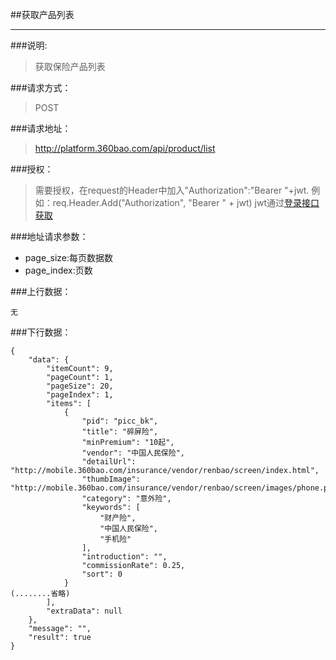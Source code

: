 ##获取产品列表

------------
###说明:
> 获取保险产品列表

###请求方式：
> POST

###请求地址：
> http://platform.360bao.com/api/product/list

###授权：
> 需要授权，在request的Header中加入"Authorization":"Bearer "+jwt.
  例如：req.Header.Add("Authorization", "Bearer " + jwt)
  jwt通过[登录接口获取](https://github.com/360bao/Manual/blob/master/%E5%BC%80%E6%94%BE%E5%B9%B3%E5%8F%B0/%E9%94%80%E5%94%AE%E7%AE%A1%E7%90%86api/v4/%E8%B4%A6%E5%8F%B7%E6%8E%A7%E5%88%B6/%E7%99%BB%E5%BD%95.md)

###地址请求参数：
> 
  * page_size:每页数据数
  * page_index:页数

###上行数据：
```
无
```
###下行数据：
```
{
    "data": {
        "itemCount": 9,
        "pageCount": 1,
        "pageSize": 20,
        "pageIndex": 1,
        "items": [
            {
                "pid": "picc_bk",
                "title": "碎屏险",
                "minPremium": "10起",
                "vendor": "中国人民保险",
                "detailUrl": "http://mobile.360bao.com/insurance/vendor/renbao/screen/index.html",
                "thumbImage": "http://mobile.360bao.com/insurance/vendor/renbao/screen/images/phone.png",
                "category": "意外险",
                "keywords": [
                    "财产险",
                    "中国人民保险",
                    "手机险"
                ],
                "introduction": "",
                "commissionRate": 0.25,
                "sort": 0
            }
(........省略)
        ],
        "extraData": null
    },
    "message": "",
    "result": true
}
```
